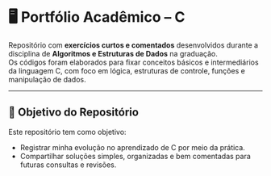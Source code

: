 # 🖥️ Portfólio Acadêmico – C

Repositório com **exercícios curtos e comentados** desenvolvidos durante a disciplina de **Algoritmos e Estruturas de Dados** na graduação.  
Os códigos foram elaborados para fixar conceitos básicos e intermediários da linguagem C, com foco em lógica, estruturas de controle, funções e manipulação de dados.

---

## 🎯 Objetivo do Repositório

Este repositório tem como objetivo:

- Registrar minha evolução no aprendizado de C por meio da prática.  
- Compartilhar soluções simples, organizadas e bem comentadas para futuras consultas e revisões.
